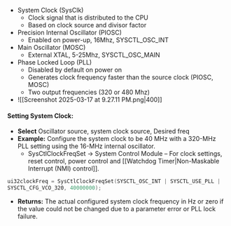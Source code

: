 - System Clock (SysClk)
	- Clock signal that is distributed to the CPU
	- Based on clock source and divisor factor
- Precision Internal Oscillator (PIOSC)
	- Enabled on power-up, 16Mhz, SYSCTL_OSC_INT
- Main Oscillator (MOSC)
	- External XTAL, 5-25Mhz, SYSCTL_OSC_MAIN
- Phase Locked Loop (PLL)
	- Disabled by default on power on
	- Generates clock frequency faster than the source clock (PIOSC, MOSC)
	- Two output frequencies (320 or 480 Mhz)
- ![[Screenshot 2025-03-17 at 9.27.11 PM.png|400]]
#### Setting System Clock:
- **Select** Oscillator source, system clock source, Desired freq
- **Example:** Configure the system clock to be 40 MHz with a 320-MHz PLL setting using the 16-MHz internal oscillator.
	- SysCtlClockFreqSet -> System Control Module – For clock settings, reset control, power control and [[Watchdog Timer|Non-Maskable Interrupt (NMI) control]].
```c
ui32clockFreq = SysCtlClockFreqSet(SYSCTL_OSC_INT | SYSCTL_USE_PLL |  
SYSCTL_CFG_VCO_320, 40000000);
```
- **Returns:** The actual configured system clock frequency in Hz or zero if the value could not be changed due to a parameter error or PLL lock failure.